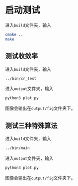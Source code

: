 # 启动测试

进入`build`文件夹，输入

```bash
cmake ..
make
```

## 测试收敛率

进入`build`文件夹，输入
```bash
../bin/cr_test
```
进入`output`文件夹，输入
```bash
python3 plot.py
```
图像会输出在`output/fig`文件夹下。

## 测试三种特殊算法

进入`build`文件夹，输入
```bash
../bin/main
```
进入`output`文件夹，输入
```bash
python3 plot.py
```
图像会输出在`output/fig`文件夹下。